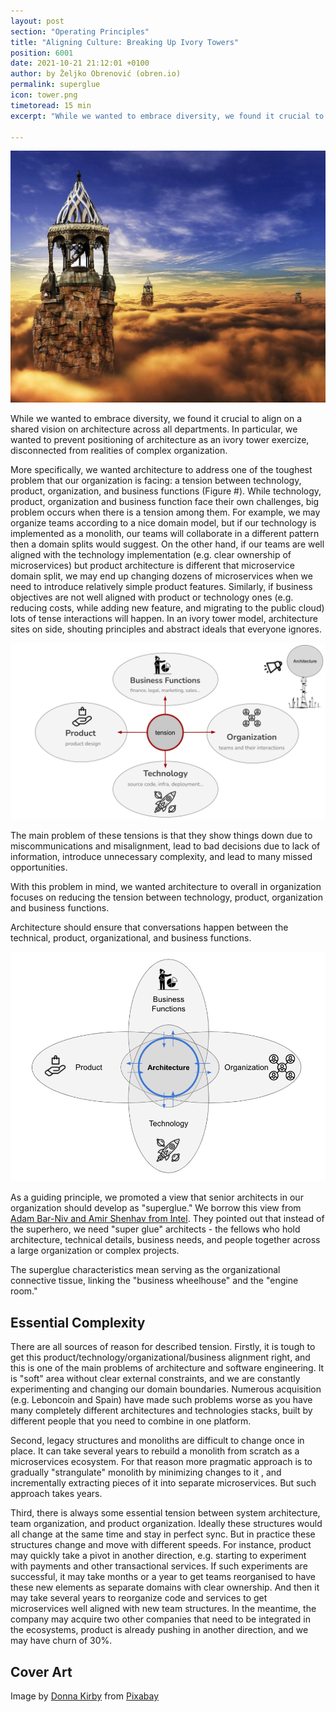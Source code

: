 ```yaml
---
layout: post
section: "Operating Principles"
title: "Aligning Culture: Breaking Up Ivory Towers"
position: 6001
date: 2021-10-21 21:12:01 +0100
author: by Željko Obrenović (obren.io)
permalink: superglue
icon: tower.png
timetoread: 15 min
excerpt: "While we wanted to embrace diversity, we found it crucial to align on a shared vision on architecture across all departments. In particular, we wanted to prevent positioning of architecture as an ivory tower exercize, disconnected from realities of complex organization."

---
```

![](assets/images/arch/fantasy-782001_1920.jpg)



While we wanted to embrace diversity, we found it crucial to align on a shared vision on architecture across all departments. In particular, we wanted to prevent positioning of architecture as an ivory tower exercize, disconnected from realities of complex organization.

More specifically, we wanted architecture to address one of the toughest problem that our organization is facing: a tension between technology, product, organization, and business functions (Figure #). While technology, product, organization and business function face their own challenges, big problem occurs when there is a tension among them. For example, we may organize teams according to a nice domain model, but if our technology is implemented as a monolith, our teams will collaborate in a different pattern then a domain splits would suggest. On the other hand, if our teams are well aligned with the technology implementation (e.g. clear ownership of microservices) but product architecture is different that microservice domain split, we may end up changing dozens of microservices when we need to introduce relatively simple product features. Similarly, if business objectives are not well aligned with product or technology ones (e.g. reducing costs, while adding new feature, and migrating to the public cloud) lots of tense interactions will happen. In an ivory tower model, architecture sites on side, shouting principles and abstract ideals that everyone ignores.

![](assets/images/tension.png)

The main problem of these tensions is that they show things down due to miscommunications and misalignment, lead to bad decisions  due to lack of information, introduce unnecessary complexity, and lead to many missed opportunities.

With this problem in mind, we wanted architecture to overall in organization focuses on reducing the tension between technology, product, organization and business functions.

Architecture should ensure that conversations happen between the technical, product, organizational, and business functions.

![](assets/images/tension-architecture.png)

As a guiding principle, we promoted a view that senior architects in our organization should develop as "superglue." We borrow this view from [Adam Bar-Niv and Amir Shenhav from Intel](https://resources.sei.cmu.edu/library/asset-view.cfm?assetID=454541). They pointed out that instead of the superhero, we need "super glue" architects - the fellows who hold architecture, technical details, business needs, and people together across a large organization or complex projects.

The superglue characteristics mean serving as the organizational connective tissue, linking the "business wheelhouse" and the "engine room."

## Essential Complexity

There are all sources of reason for described tension. Firstly, it is tough to get this product/technology/organizational/business alignment right, and this is one of the main problems of architecture and software engineering. It is "soft" area without clear external constraints, and we are constantly experimenting and changing our domain boundaries. Numerous acquisition (e.g. Leboncoin and Spain) have made such problems worse as you have many completely different architectures and technologies stacks, built by different people that you need to combine in one platform.

Second, legacy structures and monoliths are difficult to change once in place. It can take several years to rebuild a monolith from scratch as a microservices ecosystem. For that reason more pragmatic approach is to gradually "strangulate" monolith by minimizing changes to it , and incrementally extracting pieces of it into separate microservices. But such approach takes years.

Third, there is always some essential tension between system architecture, team organization, and product organization. Ideally these structures would all change at the same time and stay in perfect sync. But in practice these structures change and move with different speeds. For instance, product may quickly take a pivot in another direction, e.g. starting to experiment with payments and other transactional services. If such experiments are successful, it may take months or a year to get teams reorganised to have these new elements as separate domains with clear ownership. And then it may take several years to reorganize code and services to get microservices well aligned with new team structures. In the meantime, the company may acquire two other companies that need to be integrated in the ecosystems, product is already pushing in another direction, and we may have churn of 30%.

## Cover Art

Image by <a href="https://pixabay.com/users/dlee-271284/?utm_source=link-attribution&amp;utm_medium=referral&amp;utm_campaign=image&amp;utm_content=782001">Donna Kirby</a> from <a href="https://pixabay.com/?utm_source=link-attribution&amp;utm_medium=referral&amp;utm_campaign=image&amp;utm_content=782001">Pixabay</a>
